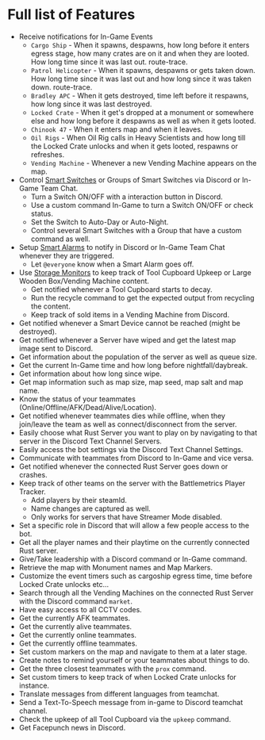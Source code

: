 # Full list of Features

* Receive notifications for In-Game Events
    - `Cargo Ship` - When it spawns, despawns, how long before it enters egress stage, how many crates are on it and when they are looted. How long time since it was last out. route-trace.
    - `Patrol Helicopter` - When it spawns, despawns or gets taken down. How long time since it was last out and how long since it was taken down. route-trace.
    - `Bradley APC` - When it gets destroyed, time left before it respawns, how long since it was last destroyed.
    - `Locked Crate` - When it get's dropped at a monument or somewhere else and how long before it despawns as well as when it gets looted.
    - `Chinook 47` - When it enters map and when it leaves.
    - `Oil Rigs` - When Oil Rig calls in Heavy Scientists and how long till the Locked Crate unlocks and when it gets looted, respawns or refreshes.
    - `Vending Machine` - Whenever a new Vending Machine appears on the map.
* Control [Smart Switches](smart_devices.md#smart-switches) or Groups of Smart Switches via Discord or In-Game Team Chat.
    - Turn a Switch ON/OFF with a interaction button in Discord.
    - Use a custom command In-Game to turn a Switch ON/OFF or check status.
    - Set the Switch to Auto-Day or Auto-Night.
    - Control several Smart Switches with a Group that have a custom command as well.
* Setup [Smart Alarms](smart_devices.md#smart-alarms) to notify in Discord or In-Game Team Chat whenever they are triggered.
    - Let `@everyone` know when a Smart Alarm goes off.
* Use [Storage Monitors](smart_devices.md#storage-monitors) to keep track of Tool Cupboard Upkeep or Large Wooden Box/Vending Machine content.
    - Get notified whenever a Tool Cupboard starts to decay.
    - Run the recycle command to get the expected output from recycling the content.
    - Keep track of sold items in a Vending Machine from Discord.
* Get notified whenever a Smart Device cannot be reached (might be destroyed).
* Get notified whenever a Server have wiped and get the latest map image sent to Discord.
* Get information about the population of the server as well as queue size.
* Get the current In-Game time and how long before nightfall/daybreak.
* Get information about how long since wipe.
* Get map information such as map size, map seed, map salt and map name.
* Know the status of your teammates (Online/Offline/AFK/Dead/Alive/Location).
* Get notified whenever teammates dies while offline, when they join/leave the team as well as connect/disconnect from the server.
* Easily choose what Rust Server you want to play on by navigating to that server in the Discord Text Channel Servers.
* Easily access the bot settings via the Discord Text Channel Settings.
* Communicate with teammates from Discord to In-Game and vice versa.
* Get notified whenever the connected Rust Server goes down or crashes.
* Keep track of other teams on the server with the Battlemetrics Player Tracker.
    - Add players by their steamId.
    - Name changes are captured as well.
    - Only works for servers that have Streamer Mode disabled.
* Set a specific role in Discord that will allow a few people access to the bot.
* Get all the player names and their playtime on the currently connected Rust server.
* Give/Take leadership with a Discord command or In-Game command.
* Retrieve the map with Monument names and Map Markers.
* Customize the event timers such as cargoship egress time, time before Locked Crate unlocks etc...
* Search through all the Vending Machines on the connected Rust Server with the Discord command `market`.
* Have easy access to all CCTV codes.
* Get the currently AFK teammates.
* Get the currently alive teammates.
* Get the currently online teammates.
* Get the currently offline teammates.
* Set custom markers on the map and navigate to them at a later stage.
* Create notes to remind yourself or your teammates about things to do.
* Get the three closest teammates with the `prox` command.
* Set custom timers to keep track of when Locked Crate unlocks for instance.
* Translate messages from different languages from teamchat.
* Send a Text-To-Speech message from in-game to Discord teamchat channel.
* Check the upkeep of all Tool Cupboard via the `upkeep` command.
* Get Facepunch news in Discord.